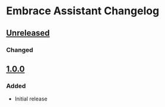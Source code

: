 
# Embrace Assistant Changelog

## [Unreleased]
### Changed

## [1.0.0]

### Added
- Initial release

[Unreleased]: https://github.com/embrace-io/android-intellij-plugin/compare/v1.0.0...HEAD
[1.0.0]: https://github.com/embrace-io/android-intellij-plugin/commits

